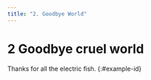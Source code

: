 ```yaml
---
title: "2. Goodbye World"
---
```


# **2** Goodbye cruel world

Thanks for all the electric fish.
{:#example-id}
